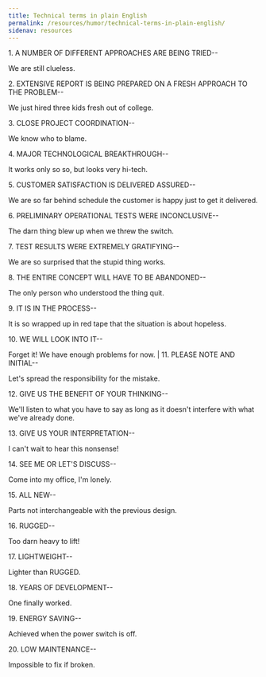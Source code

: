 ```yaml
---
title: Technical terms in plain English
permalink: /resources/humor/technical-terms-in-plain-english/
sidenav: resources
---
```


1\. A NUMBER OF DIFFERENT APPROACHES ARE BEING TRIED--

We are still clueless.

2\. EXTENSIVE REPORT IS BEING PREPARED ON A FRESH APPROACH TO THE PROBLEM--

We just hired three kids fresh out of college.

3\. CLOSE PROJECT COORDINATION--

We know who to blame.

4\. MAJOR TECHNOLOGICAL BREAKTHROUGH--

It works only so so, but looks very hi-tech.

5\. CUSTOMER SATISFACTION IS DELIVERED ASSURED--

We are so far behind schedule the customer is happy just to get it delivered.

6\. PRELIMINARY OPERATIONAL TESTS WERE INCONCLUSIVE--

The darn thing blew up when we threw the switch.

7\. TEST RESULTS WERE EXTREMELY GRATIFYING--

We are so surprised that the stupid thing works.

8\. THE ENTIRE CONCEPT WILL HAVE TO BE ABANDONED--

The only person who understood the thing quit.

9\. IT IS IN THE PROCESS--

It is so wrapped up in red tape that the situation is about hopeless.

10\. WE WILL LOOK INTO IT--

Forget it! We have enough problems for now. | 11\. PLEASE NOTE AND INITIAL--

Let's spread the responsibility for the mistake.

12\. GIVE US THE BENEFIT OF YOUR THINKING--

We'll listen to what you have to say as long as it doesn't interfere with what we've already done.

13\. GIVE US YOUR INTERPRETATION--

I can't wait to hear this nonsense!

14\. SEE ME OR LET'S DISCUSS--

Come into my office, I'm lonely.

15\. ALL NEW--

Parts not interchangeable with the previous design.

16\. RUGGED--

Too darn heavy to lift!

17\. LIGHTWEIGHT--

Lighter than RUGGED.

18\. YEARS OF DEVELOPMENT--

One finally worked.

19\. ENERGY SAVING--

Achieved when the power switch is off.

20\. LOW MAINTENANCE--

Impossible to fix if broken.
